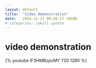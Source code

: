 ```yaml
---
layout: default
title:  "Video demonstration"
date:   2024-11-11 08:26:17 +0100
# categories: jekyll update
---
```


# video demonstration

<!-- [![Extending robot components with connectivity features](https://img.youtube.com/vi/lF3HMBzpvMY/0.jpg)](https://www.youtube.com/watch?v=lF3HMBzpvMY) -->

{% youtube lF3HMBzpvMY 720 1280 %}
